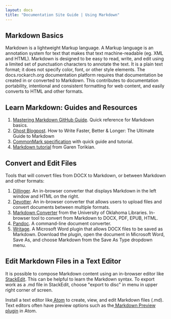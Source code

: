 ```yaml
---
layout: docs
title: "Documentation Site Guide | Using Markdown"
---
```


## Markdown Basics

Markdown is a lightweight Markup language. A Markup language is an annotation system for text that makes that text machine-readable (eg. XML and HTML). Markdown is designed to be easy to read, write, and edit using a limited set of punctuation characters to annotate the text. It is a plain text format; it does not specify color, font, or other style elements. The docs.rockarch.org documentation platform requires that documentation be created in or converted to Markdown. This contributes to documentation portability, intentional and consistent formatting for web content, and easily converts to HTML and other formats.

## Learn Markdown: Guides and Resources

1. [Mastering Markdown GitHub Guide](https://guides.github.com/features/mastering-markdown/). Quick reference for Markdown basics.
2. [Ghost Blogpost](https://blog.ghost.org/markdown/). How to Write Faster, Better & Longer: The Ultimate Guide to Markdown
3. [CommonMark specification](http://commonmark.org/help/) with quick guide and tutorial.
4. [Markdown tutorial](https://www.markdowntutorial.com/) from Garen Torikian.

## Convert and Edit Files

Tools that will convert files from DOCX to Markdown, or between Markdown and other formats:
1. [Dillinger](https://dillinger.io/). An in-browser converter that displays Markdown in the left window and HTML on the right.
2. [Devotter](https://devotter.com/converter). An in-browser converter that allows users to upload files and convert documents between multiple formats.
3. [Markdown Converter](https://tools.libraries.ou.edu/markdown) from the University of Oklahoma Libraries.  In-browser tool to convert from Markdown to DOCX, PDF, EPUB, HTML.
4. [Pandoc](https://pandoc.org/). A command-line document converter.
5. [Writage](http://www.writage.com/). A Microsoft Word plugin that allows DOCX files to be saved as Markdown. Download the plugin, open the document in Microsoft Word, Save As, and choose Markdown from the Save As Type dropdown menu.

## Edit Markdown Files in a Text Editor

It is possible to compose Markdown content using an in-browser editor like[ StackEdit](https://stackedit.io/). This can be helpful to learn the Markdown syntax. To export work as a .md file in StackEdit, choose "export to disc" in menu in upper right corner of screen.

Install a text editor like[ Atom](https://atom.io/) to create, view, and edit Markdown files (.md). Text editors often have preview options such as the[ Markdown Preview plugin](https://atom.io/packages/markdown-preview) in Atom.
